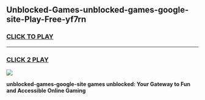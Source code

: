 
## Unblocked-Games-unblocked-games-google-site-Play-Free-yf7rn
<h3>
<a href="https://premium76.site?title=unblocked-games-google-site&ref=10A">CLICK TO PLAY</a></h3>
<hr>

<h3>
<a href="https://premium76.site?title=unblocked-games-google-site&ref=10A">CLICK 2 PLAY</a>
  
</h3>

<a href="https://premium76.site?title=unblocked-games-google-site&ref=10A"><img src="https://clearcache.store/games.png"></a>


**unblocked-games-google-site games unblocked: Your Gateway to Fun and Accessible Online Gaming**
